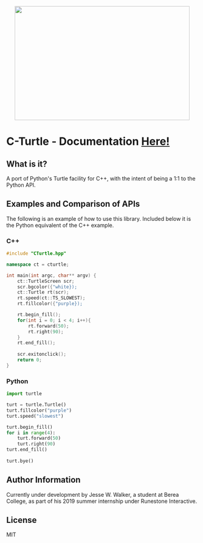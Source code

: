 <p align="center">
  <img width="460" height="300" src="https://publicdomainvectors.org/photos/Tortoise-.png">
</p>

# C-Turtle - Documentation [Here!](https://walkerje.github.io/C-Turtle/docs/index.html)

## What is it?
A port of Python's Turtle facility for C++, with the intent of being a 1:1 to the Python API. 

## Examples and Comparison of APIs
The following is an example of how to use this library. Included below it is the Python equivalent of the C++ example.
### C++
```cpp
#include "CTurtle.hpp"

namespace ct = cturtle;

int main(int argc, char** argv) {
    ct::TurtleScreen scr;
    scr.bgcolor({"white});
    ct::Turtle rt(scr);
    rt.speed(ct::TS_SLOWEST);    
    rt.fillcolor({"purple});

    rt.begin_fill();
    for(int i = 0; i < 4; i++){
        rt.forward(50);
        rt.right(90);
    }
    rt.end_fill();
    
    scr.exitonclick();
    return 0;
}
```
### Python
```python
import turtle

turt = turtle.Turtle()
turt.fillcolor("purple")
turt.speed("slowest")

turt.begin_fill()
for i in range(4):
    turt.forward(50)
    turt.right(90)
turt.end_fill()
    
turt.bye()
```

## Author Information
Currently under development by Jesse W. Walker, a student at Berea College, as part of his 2019 summer internship under Runestone Interactive.

## License
MIT
